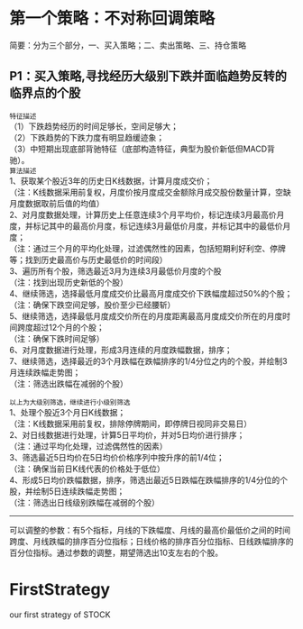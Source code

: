 
第一个策略：不对称回调策略<br>
=
简要：分为三个部分，一、买入策略；二、卖出策略、三、持仓策略

P1：买入策略,寻找经历大级别下跌并面临趋势反转的临界点的个股
-
`特征描述`<br>
（1）下跌趋势经历的时间足够长，空间足够大；<br>
（2）下跌趋势的下跌力度有明显趋缓迹象；<br>
（3）中短期出现底部背驰特征（底部构造特征，典型为股价新低但MACD背驰）。<br>
`算法描述`<br>
1、获取某个股近3年的历史日K线数据，计算月度成交价；<br>
（注：K线数据采用前复权，月度价按月度成交金额除月成交股份数量计算，空缺月度数据取前后值的均值）<br>
2、对月度数据处理，计算历史上任意连续3个月平均价，标记连续3月最高价月度，并标记其中的最高价月度，标记连续3月最低价月度，并标记其中的最低价月度；<br>
（注：通过三个月的平均化处理，过滤偶然性的因素，包括短期利好利空、停牌等；找到历史最高价与历史最低价的时间段）<br>
3、遍历所有个股，筛选最近3月为连续3月最低价月度的个股<br>
（注：找到出现历史新低的个股）<br>
4、继续筛选，选择最低月度成交价比最高月度成交价下跌幅度超过50%的个股；<br>
（注：确保下跌空间足够，股价至少已经腰斩）<br>
5、继续筛选，选择最低月度成交价所在的月度距离最高月度成交价所在的月度时间跨度超过12个月的个股；<br>
（注：确保下跌时间足够）<br>
6、对月度数据进行处理，形成3月连续的月度跌幅数据，排序；<br>
7、继续筛选，选择最近的3个月跌幅在跌幅排序的1/4分位之内的个股，并绘制3月连续跌幅走势图；<br>
（注：筛选出跌幅在减弱的个股）<br>

`以上为大级别筛选，继续进行小级别筛选`<br>
1、处理个股近3个月日K线数据；<br>
（注：K线数据采用前复权，排除停牌期间，即停牌日视同非交易日）<br>
2、对日线数据进行处理，计算5日平均价，并对5日均价进行排序；<br>
（注：通过平均化处理，过滤偶然性的因素）<br>
3、筛选最近5日均价在5日均价价格序列中按升序的前1/4位；<br>
（注：确保当前日K线代表的价格处于低位）<br>
4、形成5日均价跌幅数据，排序，筛选出最近5日跌幅在跌幅排序的1/4分位的个股，并绘制5日连续跌幅走势图；<br>
（注：筛选出日线级别跌幅在减弱的个股）<br>

----
可以调整的参数：有5个指标，月线的下跌幅度、月线的最高价最低价之间的时间跨度、月线跌幅的排序百分位指标；日线价格的排序百分位指标、日线跌幅排序的百分位指标。通过参数的调整，期望筛选出10支左右的个股。<br>

# FirstStrategy
our first strategy of STOCK
